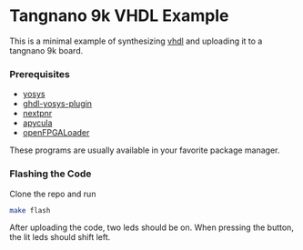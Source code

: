 # Tangnano 9k VHDL Example
This is a minimal example of synthesizing [vhdl](https://en.wikipedia.org/wiki/VHDL) and uploading it to a tangnano 9k board.

### Prerequisites
- [yosys](https://github.com/YosysHQ/yosys)
- [ghdl-yosys-plugin](https://github.com/ghdl/ghdl-yosys-plugin)
- [nextpnr](https://github.com/YosysHQ/nextpnr)
- [apycula](https://github.com/YosysHQ/apicula)
- [openFPGALoader](https://github.com/trabucayre/openFPGALoader)

These programs are usually available in your favorite package manager.

### Flashing the Code
Clone the repo and run
```bash
make flash
```
After uploading the code, two leds should be on. When pressing the button, the lit leds should shift left.
